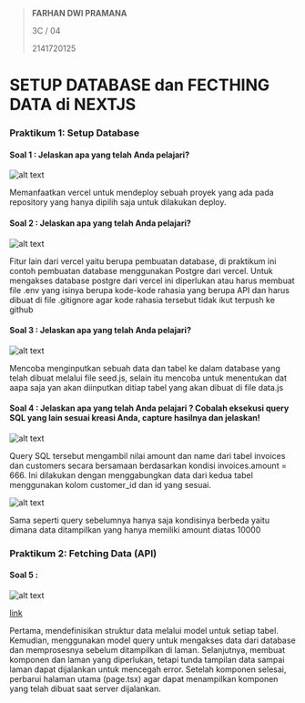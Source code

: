 > **FARHAN DWI PRAMANA**
>
> 3C / 04
>
> 2141720125

# SETUP DATABASE dan FECTHING DATA di NEXTJS

### Praktikum 1: Setup Database

#### Soal 1 : Jelaskan apa yang telah Anda pelajari?

![alt text](docs/prak1-soal1.png)

Memanfaatkan vercel untuk mendeploy sebuah proyek yang ada pada repository yang hanya dipilih saja untuk dilakukan deploy.

#### Soal 2 : Jelaskan apa yang telah Anda pelajari?

![alt text](docs/prak1-soal2.png)

Fitur lain dari vercel yaitu berupa pembuatan database, di praktikum ini contoh pembuatan database menggunakan Postgre dari vercel. Untuk mengakses database postgre dari vercel ini diperlukan atau harus membuat file .env yang isinya berupa kode-kode rahasia yang berupa API dan harus dibuat di file .gitignore agar kode rahasia tersebut tidak ikut terpush ke github

#### Soal 3 : Jelaskan apa yang telah Anda pelajari?

![alt text](docs/prak1-soal3.png)

Mencoba menginputkan sebuah data dan tabel ke dalam database yang telah dibuat melalui file seed.js, selain itu mencoba untuk menentukan dat aapa saja yan akan diinputkan ditiap tabel yang akan dibuat di file data.js

#### Soal 4 : Jelaskan apa yang telah Anda pelajari ? Cobalah eksekusi query SQL yang lain sesuai kreasi Anda, capture hasilnya dan jelaskan!

![alt text](docs/prak1-soal4.png)

Query SQL tersebut mengambil nilai amount dan name dari tabel invoices dan customers secara bersamaan berdasarkan kondisi invoices.amount = 666. Ini dilakukan dengan menggabungkan data dari kedua tabel menggunakan kolom customer_id dan id yang sesuai.

![alt text](docs/prak1-soal4.png)

Sama seperti query sebelumnya hanya saja kondisinya berbeda yaitu dimana data ditampilkan yang hanya memiliki amount diatas 10000

### Praktikum 2: Fetching Data (API)

#### Soal 5 :

![alt text](docs/prak2-soal5.png)

[link](http://localhost:3000/)

Pertama, mendefinisikan struktur data melalui model untuk setiap tabel. Kemudian, menggunakan model query untuk mengakses data dari database dan memprosesnya sebelum ditampilkan di laman. Selanjutnya, membuat komponen dan laman yang diperlukan, tetapi tunda tampilan data sampai laman dapat dijalankan untuk mencegah error. Setelah komponen selesai, perbarui halaman utama (page.tsx) agar dapat menampilkan komponen yang telah dibuat saat server dijalankan.
